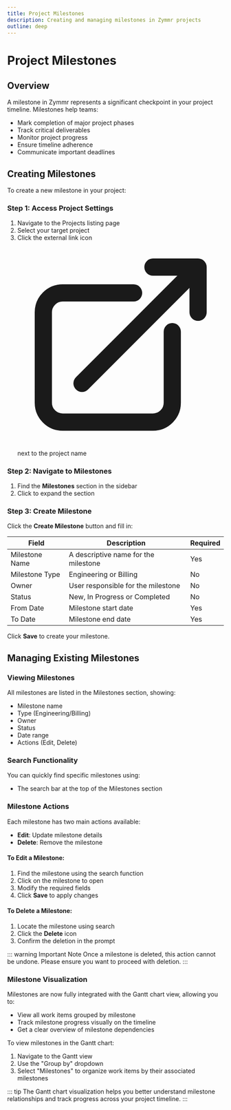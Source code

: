 ```yaml
---
title: Project Milestones
description: Creating and managing milestones in Zymmr projects
outline: deep
---
```


# Project Milestones

## Overview

A milestone in Zymmr represents a significant checkpoint in your project timeline. Milestones help teams:

- Mark completion of major project phases
- Track critical deliverables
- Monitor project progress
- Ensure timeline adherence
- Communicate important deadlines

## Creating Milestones

To create a new milestone in your project:

### Step 1: Access Project Settings

1. Navigate to the Projects listing page
2. Select your target project
3. Click the external link icon <svg xmlns="http://www.w3.org/2000/svg" fill="none" viewBox="0 0 24 24" stroke-width="2.0" stroke="currentColor" class="navigation-icon"><path stroke-linecap="round" stroke-linejoin="round" d="M13.5 6H5.25A2.25 2.25 0 003 8.25v10.5A2.25 2.25 0 005.25 21h10.5A2.25 2.25 0 0018 18.75V10.5m-10.5 6L21 3m0 0h-5.25M21 3v5.25"></path></svg> next to the project name

### Step 2: Navigate to Milestones

1. Find the **Milestones** section in the sidebar
2. Click to expand the section

### Step 3: Create Milestone

Click the **Create Milestone** button and fill in:

| Field          | Description                          | Required |
| -------------- | ------------------------------------ | -------- |
| Milestone Name | A descriptive name for the milestone | Yes      |
| Milestone Type | Engineering or Billing               | No       |
| Owner          | User responsible for the milestone   | No       |
| Status         | New, In Progress or Completed        | No       |
| From Date      | Milestone start date                 | Yes      |
| To Date        | Milestone end date                   | Yes      |

Click **Save** to create your milestone.

## Managing Existing Milestones

### Viewing Milestones

All milestones are listed in the Milestones section, showing:

- Milestone name
- Type (Engineering/Billing)
- Owner
- Status
- Date range
- Actions (Edit, Delete)

### Search Functionality

You can quickly find specific milestones using:

- The search bar at the top of the Milestones section

### Milestone Actions

Each milestone has two main actions available:

- **Edit**: Update milestone details
- **Delete**: Remove the milestone

#### To Edit a Milestone:

1. Find the milestone using the search function
2. Click on the milestone to open
3. Modify the required fields
4. Click **Save** to apply changes

#### To Delete a Milestone:

1. Locate the milestone using search
2. Click the **Delete** icon
3. Confirm the deletion in the prompt

::: warning Important Note
Once a milestone is deleted, this action cannot be undone. Please ensure you want to proceed with deletion.
:::

### Milestone Visualization

Milestones are now fully integrated with the Gantt chart view, allowing you to:

- View all work items grouped by milestone
- Track milestone progress visually on the timeline
- Get a clear overview of milestone dependencies

To view milestones in the Gantt chart:

1. Navigate to the Gantt view
2. Use the "Group by" dropdown
3. Select "Milestones" to organize work items by their associated milestones

::: tip
The Gantt chart visualization helps you better understand milestone relationships and track progress across your project timeline.
:::
